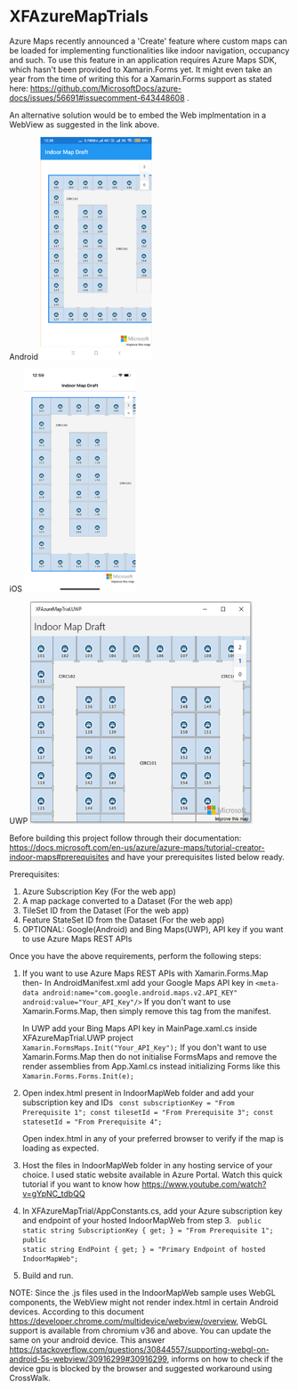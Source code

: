 # XFAzureMapTrials
Azure Maps recently announced a 'Create' feature where custom maps can be loaded for implementing functionalities like indoor navigation, occupancy and such. To use this feature in an application requires Azure Maps SDK, which hasn't been provided to Xamarin.Forms yet. It might even take an year from the time of writing this for a Xamarin.Forms support as stated here: https://github.com/MicrosoftDocs/azure-docs/issues/56691#issuecomment-643448608 .

An alternative solution would be to embed the Web implmentation in a WebView as suggested in the link above.

Android
<img src="https://github.com/Druffl3/XFAzureMapTrials/blob/master/Screenshots/androidAzureIndoorMap.png" width="200" height="400" />

iOS
<img src="https://github.com/Druffl3/XFAzureMapTrials/blob/master/Screenshots/iOSAzureIndoorMap.png" width="200" height="400" />

UWP
<img src="https://github.com/Druffl3/XFAzureMapTrials/blob/master/Screenshots/uwpAzureIndoorMap.PNG" width="400" height="400" />

Before building this project follow through their documentation: https://docs.microsoft.com/en-us/azure/azure-maps/tutorial-creator-indoor-maps#prerequisites and have your prerequisites listed below ready.

Prerequisites:
1. Azure Subscription Key (For the web app)
2. A map package converted to a Dataset (For the web app)
3. TileSet ID from the Dataset (For the web app) 
4. Feature StateSet ID from the Dataset (For the web app)
5. OPTIONAL: Google(Android) and Bing Maps(UWP), API key if you want to use Azure Maps REST APIs

Once you have the above requirements, perform the following steps:

1. If you want to use Azure Maps REST APIs with Xamarin.Forms.Map then-
   In AndroidManifest.xml add your Google Maps API key in 
   <code>&lt;meta-data android:name="com.google.android.maps.v2.API_KEY" android:value="Your_API_Key"/&gt;</code>
   If you don't want to use Xamarin.Forms.Map, then simply remove this tag from the manifest.
   
   In UWP add your Bing Maps API key in MainPage.xaml.cs inside XFAzureMapTrial.UWP project
   <code>Xamarin.FormsMaps.Init("Your_API_Key");</code>
   If you don't want to use Xamarin.Forms.Map then do not initialise FormsMaps and remove the render assemblies from App.Xaml.cs instead initializing Forms like this
   <code>Xamarin.Forms.Forms.Init(e);</code>
 
 2. Open index.html present in IndoorMapWeb folder and add your subscription key and IDs
    <code>
    const subscriptionKey = "From Prerequisite 1";
    const tilesetId = "From Prerequisite 3";
    const statesetId = "From Prerequisite 4";
    </code>
    
    Open index.html in any of your preferred browser to verify if the map is loading as expected.
  
  3. Host the files in IndoorMapWeb folder in any hosting service of your choice. I used static website available in Azure Portal. Watch this quick tutorial if you want to know how https://www.youtube.com/watch?v=gYpNC_tdbQQ
  
  4. In XFAzureMapTrial/AppConstants.cs, add your Azure subscription key and endpoint of your hosted IndoorMapWeb from step 3.
     <code>
     public static string SubscriptionKey { get; } = "From Prerequisite 1";
     public static string EndPoint { get; } = "Primary Endpoint of hosted IndoorMapWeb";
     </code>
  
  5. Build and run.
  
  
  NOTE:
  Since the .js files used in the IndoorMapWeb sample uses WebGL components, the WebView might not render index.html in certain Android devices. According to this document https://developer.chrome.com/multidevice/webview/overview, WebGL support is available from chromium v36 and above. You can update the same on your android device. 
  This answer https://stackoverflow.com/questions/30844557/supporting-webgl-on-android-5s-webview/30916299#30916299, informs on how to check if the device gpu is blocked by the browser and suggested workaround using CrossWalk.

